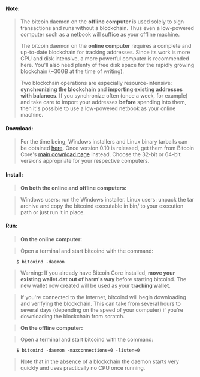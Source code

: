 #### Note:

> The bitcoin daemon on the **offline computer** is used solely to sign
> transactions and runs without a blockchain.  Thus even a low-powered computer
> such as a netbook will suffice as your offline machine.
>
> The bitcoin daemon on the **online computer** requires a complete and
> up-to-date blockchain for tracking addresses.  Since its work is more CPU and
> disk intensive, a more powerful computer is recommended here.  You'll also
> need plenty of free disk space for the rapidly growing blockchain (~30GB at
> the time of writing).
>
> Two blockchain operations are especially resource-intensive: **synchronizing
> the blockchain** and **importing existing addresses with balances**.  If you
> synchronize often (once a week, for example) and take care to import your
> addresses **before** spending into them, then it's possible to use a
> low-powered netbook as your online machine.

#### Download:

> For the time being, Windows installers and Linux binary tarballs can be
> obtained [here][00].  Once version 0.10 is released, get them from Bitcoin
> Core's [main download page][01] instead.  Choose the 32-bit or 64-bit versions
> appropriate for your respective computers.

#### Install:

> **On both the online and offline computers:**

> Windows users: run the Windows installer.  Linux users: unpack the tar archive
> and copy the bitcoind executable in bin/ to your execution path or just run it
> in place.

#### Run:

> **On the online computer:**

> Open a terminal and start bitcoind with the command:

		$ bitcoind -daemon

> Warning: If you already have Bitcoin Core installed, **move your existing
> wallet.dat out of harm's way** before starting bitcoind.  The new wallet
> now created will be used as your **tracking wallet**.

> If you're connected to the Internet, bitcoind will begin downloading and
> verifying the blockchain.  This can take from several hours to several days
> (depending on the speed of your computer) if you're downloading the blockchain
> from scratch.

> **On the offline computer:**

> Open a terminal and start bitcoind with the command:

		$ bitcoind -daemon -maxconnections=0 -listen=0

> Note that in the absence of a blockchain the daemon starts very quickly and
> uses practically no CPU once running.

[00]: https://bitcoin.org/bin/0.10.0/test/
[01]: https://bitcoin.org/en/download
[bd]: https://bitcoin.org/bin/blockchain/
